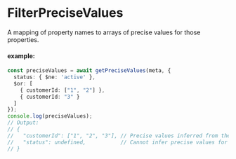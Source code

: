 # FilterPreciseValues
A mapping of property names to arrays of precise values for those properties.
   
   
   #### example:
   ```ts
   const preciseValues = await getPreciseValues(meta, {
     status: { $ne: 'active' },
     $or: [
       { customerId: ["1", "2"] },
       { customerId: "3" }
     ]
   });
   console.log(preciseValues);
   // Output:
   // {
   //   "customerId": ["1", "2", "3"], // Precise values inferred from the filter
   //   "status": undefined,           // Cannot infer precise values for 'status'
   // }
   ```
